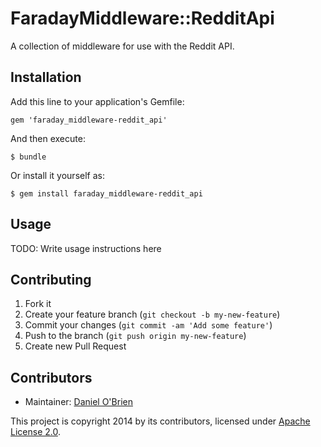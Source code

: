 # FaradayMiddleware::RedditApi

A collection of middleware for use with the Reddit API.

## Installation

Add this line to your application's Gemfile:

    gem 'faraday_middleware-reddit_api'

And then execute:

    $ bundle

Or install it yourself as:

    $ gem install faraday_middleware-reddit_api

## Usage

TODO: Write usage instructions here

## Contributing

1. Fork it
2. Create your feature branch (`git checkout -b my-new-feature`)
3. Commit your changes (`git commit -am 'Add some feature'`)
4. Push to the branch (`git push origin my-new-feature`)
5. Create new Pull Request

Contributors
------------

  * Maintainer: [Daniel O'Brien](http://github.com/dobs)

This project is copyright 2014 by its contributors, licensed under [Apache License 2.0](https://github.com/dobs/faraday_middleware-reddit_api/blob/master/LICENSE).
